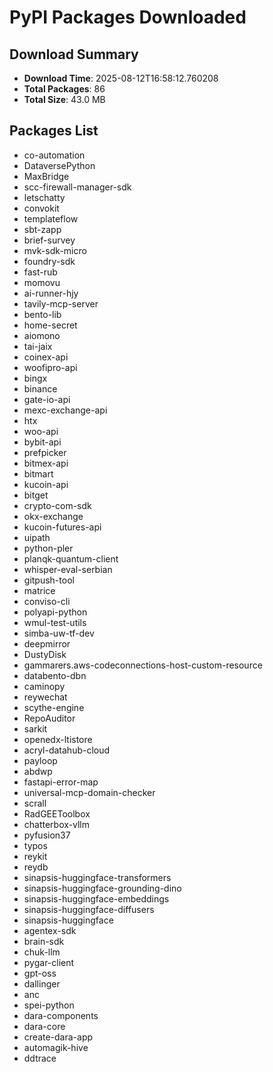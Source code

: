 # PyPI Packages Downloaded

## Download Summary
- **Download Time**: 2025-08-12T16:58:12.760208
- **Total Packages**: 86
- **Total Size**: 43.0 MB

## Packages List
- co-automation
- DataversePython
- MaxBridge
- scc-firewall-manager-sdk
- letschatty
- convokit
- templateflow
- sbt-zapp
- brief-survey
- mvk-sdk-micro
- foundry-sdk
- fast-rub
- momovu
- ai-runner-hjy
- tavily-mcp-server
- bento-lib
- home-secret
- aiomono
- tai-jaix
- coinex-api
- woofipro-api
- bingx
- binance
- gate-io-api
- mexc-exchange-api
- htx
- woo-api
- bybit-api
- prefpicker
- bitmex-api
- bitmart
- kucoin-api
- bitget
- crypto-com-sdk
- okx-exchange
- kucoin-futures-api
- uipath
- python-pler
- planqk-quantum-client
- whisper-eval-serbian
- gitpush-tool
- matrice
- conviso-cli
- polyapi-python
- wmul-test-utils
- simba-uw-tf-dev
- deepmirror
- DustyDisk
- gammarers.aws-codeconnections-host-custom-resource
- databento-dbn
- caminopy
- reywechat
- scythe-engine
- RepoAuditor
- sarkit
- openedx-ltistore
- acryl-datahub-cloud
- payloop
- abdwp
- fastapi-error-map
- universal-mcp-domain-checker
- scrall
- RadGEEToolbox
- chatterbox-vllm
- pyfusion37
- typos
- reykit
- reydb
- sinapsis-huggingface-transformers
- sinapsis-huggingface-grounding-dino
- sinapsis-huggingface-embeddings
- sinapsis-huggingface-diffusers
- sinapsis-huggingface
- agentex-sdk
- brain-sdk
- chuk-llm
- pygar-client
- gpt-oss
- dallinger
- anc
- spei-python
- dara-components
- dara-core
- create-dara-app
- automagik-hive
- ddtrace
